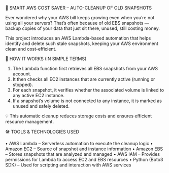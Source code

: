 🚀 SMART AWS COST SAVER – AUTO-CLEANUP OF OLD SNAPSHOTS

Ever wondered why your AWS bill keeps growing even when you’re not using all your servers?
That’s often because of old EBS snapshots — backup copies of your data that just sit there, unused, still costing money.

This project introduces an AWS Lambda-based automation that helps identify and delete such stale snapshots, keeping your AWS environment clean and cost-efficient.

🧩 HOW IT WORKS (IN SIMPLE TERMS)

1.	The Lambda function first retrieves all EBS snapshots from your AWS account.
2.	It then checks all EC2 instances that are currently active (running or stopped).
3.	For each snapshot, it verifies whether the associated volume is linked to any active EC2 instance.
4.	If a snapshot’s volume is not connected to any instance, it is marked as unused and safely deleted.
   
💡 This automatic cleanup reduces storage costs and ensures efficient resource management.

🛠️ TOOLS & TECHNOLOGIES USED

•	AWS Lambda – Serverless automation to execute the cleanup logic
•	Amazon EC2 – Source of snapshot and instance information
•	Amazon EBS – Stores snapshots that are analyzed and managed
•	AWS IAM – Provides permissions for Lambda to access EC2 and EBS resources
•	Python (Boto3 SDK) – Used for scripting and interaction with AWS services

